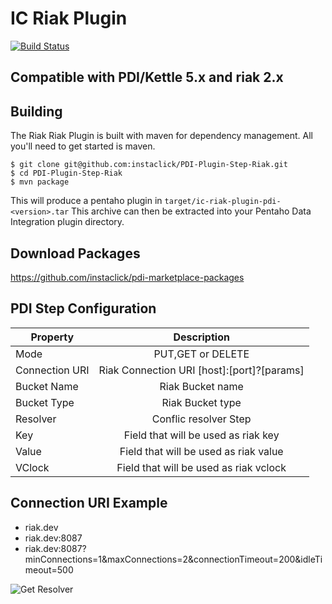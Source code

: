 IC Riak Plugin
==============

[![Build Status](https://travis-ci.org/instaclick/PDI-Plugin-Step-Riak.svg?branch=master)](https://travis-ci.org/instaclick/PDI-Plugin-Step-Riak)

## Compatible with PDI/Kettle 5.x and riak 2.x

Building
--------
The Riak Riak Plugin is built with maven for dependency management.
All you'll need to get started is maven.

    $ git clone git@github.com:instaclick/PDI-Plugin-Step-Riak.git
    $ cd PDI-Plugin-Step-Riak
    $ mvn package


This will produce a pentaho plugin in ``target/ic-riak-plugin-pdi-<version>.tar``
This archive can then be extracted into your Pentaho Data Integration plugin directory.

Download Packages
-----------------
https://github.com/instaclick/pdi-marketplace-packages

PDI Step Configuration
-----------------------

| Property              | Description                                                                   |
| ----------------------|:-----------------------------------------------------------------------------:|
| Mode                  | PUT,GET or DELETE                                                             |
| Connection URI        | Riak Connection URI [host]:[port]?[params]                                    |
| Bucket Name           | Riak Bucket name                                                              |
| Bucket Type           | Riak Bucket type                                                              |
| Resolver              | Conflic resolver Step                                                         |
| Key                   | Field that will be used as riak key                                           |
| Value                 | Field that will be used as riak value                                         |
| VClock                | Field that will be used as riak vclock                                        |


Connection URI Example
----------------------
* riak.dev
* riak.dev:8087
* riak.dev:8087?minConnections=1&maxConnections=2&connectionTimeout=200&idleTimeout=500


![Get Resolver](http://s28.postimg.org/r2970e2kt/riak_get_resolver.png)
